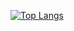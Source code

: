[![Top Langs](https://github-readme-stats.vercel.app/api/top-langs/?username=ricfrst)](https://github.com/anuraghazra/github-readme-stats)
